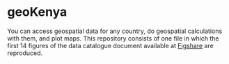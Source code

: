 # geoKenya

You can access geospatial data for any country, do geospatial calculations with them, and plot maps. 
This repository consists of one file in which the first 14 figures of the data catalogue document available at [Figshare](https://figshare.com/articles/presentation/data_catalogue_pdf/15015060) are reproduced.
